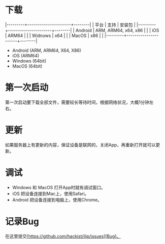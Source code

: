 # 下载

 |---------+----------------------+--------|
 | 平台    | 支持                 | 安装包 |
 |---------+----------------------+--------|
 | Android | ARM, ARM64, x64, x86 |        |
 | iOS     | ARM64                |        |
 | Widnows | x64                  |        |
 | MacOS   | x86                  |        |
 |---------+----------------------+--------|
  - Android (ARM, ARM64, X64, X86)
  - iOS (ARM64)
  - Windows (64bit)
  - MacOS (64bit)

# 第一次启动
  第一次启动要下载全部文件，需要较长等待时间，根据网络状况，大概1分钟左右。

# 更新
  如果服务器上有更新的内容，保证设备是联网的，关闭App，再重新打开就可以更新。

# 调试
  - Windows 和 MacOS 打开App时就有调试窗口。
  - iOS 把设备连接到Mac上，使用Safari。
  - Android 把设备连接到电脑上，使用Chrome。

# 记录Bug
  在这里提交[https://github.com/hackist/ilip/issues][Bug]。

[Bug]: https://github.com/hackist/ilip/issues


